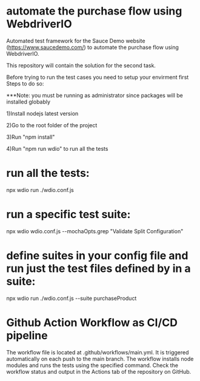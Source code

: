 # automate the purchase flow using WebdriverIO
Automated test framework for the Sauce Demo website (https://www.saucedemo.com/) to automate the purchase flow using WebdriverIO.

This repository will contain the solution for the second task.

Before trying to run the test cases you need to setup your envirment first Steps to do so:

***Note: you must be running as administrator since packages will be installed globably

1)Install nodejs latest version

2)Go to the root folder of the project

3)Run "npm install"

4)Run "npm run wdio" to run all the tests

# run all the tests:

npx wdio run ./wdio.conf.js

# run a specific test suite:

npx wdio wdio.conf.js --mochaOpts.grep "Validate Split Configuration"

# define suites in your config file and run just the test files defined by in a suite:

npx wdio run ./wdio.conf.js --suite purchaseProduct

# Github Action Workflow as CI/CD pipeline 

The workflow file is located at .github/workflows/main.yml. It is triggered automatically on each push to the main branch. The workflow installs node modules and runs the tests using the specified command. Check the workflow status and output in the Actions tab of the repository on GitHub. 





